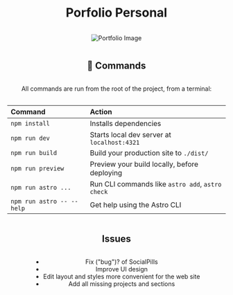 <div style="display: flex; flex-direction: column; align-items: center; text-align: center;">

# Porfolio Personal

![Portfolio Image](https://github.com/davidvillard/portfolio/assets/78448326/6c0a27ae-9075-4eed-9e68-9da3c2d82355)

## 🧞 Commands

All commands are run from the root of the project, from a terminal:

| Command                   | Action                                           |
| :------------------------ | :----------------------------------------------- |
| `npm install`             | Installs dependencies                            |
| `npm run dev`             | Starts local dev server at `localhost:4321`      |
| `npm run build`           | Build your production site to `./dist/`          |
| `npm run preview`         | Preview your build locally, before deploying     |
| `npm run astro ...`       | Run CLI commands like `astro add`, `astro check` |
| `npm run astro -- --help` | Get help using the Astro CLI                     |


## Issues

- Fix ("bug")? of SocialPills
- Improve UI design 
- Edit layout and styles more convenient for the web site
- Add all missing projects and sections

</div>
